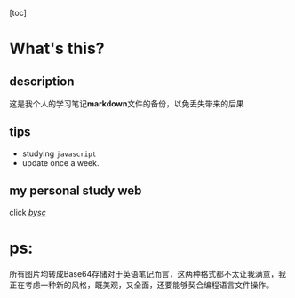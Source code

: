 [toc]
# What's this?
## description
这是我个人的学习笔记**markdown**文件的备份，以免丢失带来的后果
## tips
- studying `javascript`
- update once a week.
## my personal study web
click [*bysc*](https://bysc.github.io/SubHTML/Personal.html "个人学习网站")
# ps:
所有图片均转成Base64存储对于英语笔记而言，这两种格式都不太让我满意，我正在考虑一种新的风格，既美观，又全面，还要能够契合编程语言文件操作。

<!--stackedit_data:
eyJoaXN0b3J5IjpbNjMwNzU0MjExXX0=
-->